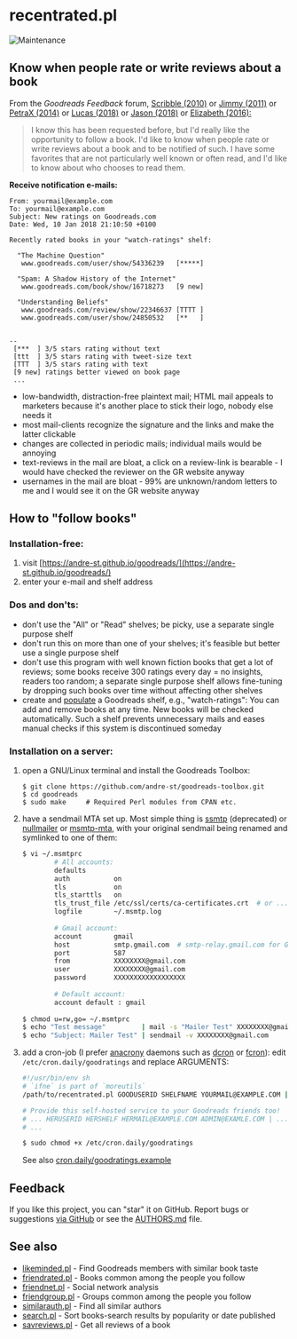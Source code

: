 # recentrated.pl

![Maintenance](https://img.shields.io/maintenance/no/2022.svg)


## Know when people rate or write reviews about a book

From the _Goodreads Feedback_ forum, 
[Scribble (2010)](https://web.archive.org/web/20190525012742/https://www.goodreads.com/topic/show/440170-follow-user-reviews----follow-the-book)
or [Jimmy (2011)](https://web.archive.org/web/20190525012635/https://www.goodreads.com/topic/show/563115-follow-a-book)
or [PetraX (2014)](https://web.archive.org/web/20190525012443/https://www.goodreads.com/topic/show/2136206-following-books)
or [Lucas (2018)](https://web.archive.org/web/20190525012344/https://www.goodreads.com/topic/show/19212816-follow-all-reviews-of-a-book)
or [Jason (2018)](https://web.archive.org/web/20190525012148/https://www.goodreads.com/topic/show/19540183-subscribe-to-book-reviews-of-certain-books)
or [Elizabeth (2016):](https://web.archive.org/web/20190525012253/https://www.goodreads.com/topic/show/18060629-follow-book)
> I know this has been requested before, but I'd really like the opportunity to
> follow a book. I'd like to know when people rate or write reviews about a
> book and to be notified of such. I have some favorites that are not
> particularly well known or often read, and I'd like to know about who chooses
> to read them. 


**Receive notification e-mails:**
```
From: yourmail@example.com
To: yourmail@example.com
Subject: New ratings on Goodreads.com
Date: Wed, 10 Jan 2018 21:10:50 +0100

Recently rated books in your "watch-ratings" shelf:

  "The Machine Question"
   www.goodreads.com/user/show/54336239   [*****]

  "Spam: A Shadow History of the Internet"
   www.goodreads.com/book/show/16718273   [9 new]

  "Understanding Beliefs"
   www.goodreads.com/review/show/22346637 [TTTT ]
   www.goodreads.com/user/show/24850532   [**   ]


--
 [***  ] 3/5 stars rating without text
 [ttt  ] 3/5 stars rating with tweet-size text
 [TTT  ] 3/5 stars rating with text
 [9 new] ratings better viewed on book page
 ...   
```
- low-bandwidth, distraction-free plaintext mail; HTML mail appeals to marketers because it's another place to stick their logo, nobody else needs it
- most mail-clients recognize the signature and the links and make the latter clickable
- changes are collected in periodic mails; individual mails would be annoying
- text-reviews in the mail are bloat, a click on a review-link is bearable - I would have checked the reviewer on the GR website anyway
- usernames in the mail are bloat - 99% are unknown/random letters to me and I would see it on the GR website anyway


## How to "follow books" 

### Installation-free:

1. visit [https://andre-st.github.io/goodreads/](https://andre-st.github.io/goodreads/) 
2. enter your e-mail and shelf address


### Dos and don'ts:

- don't use the "All" or "Read" shelves; be picky, use a separate single purpose shelf
- don't run this on more than one of your shelves; it's feasible but better use a single purpose shelf
- don't use this program with well known fiction books that get a lot of reviews; 
  some books receive 300 ratings every day = no insights, readers too random; a separate single
  purpose shelf allows fine-tuning by dropping such books over time without affecting other shelves
- create and [populate](http://i0.wp.com/theeverscholar.com/wp-content/uploads/2015/03/goodreads3.jpg) 
	a Goodreads shelf, e.g., "watch-ratings": You can add and remove books at any time. 
	New books will be checked automatically. 
	Such a shelf prevents unnecessary mails and eases manual checks if this system is discontinued someday


### Installation on a server:

1. open a GNU/Linux terminal and install the Goodreads Toolbox:
	```console
	$ git clone https://github.com/andre-st/goodreads-toolbox.git
	$ cd goodreads
	$ sudo make     # Required Perl modules from CPAN etc.
	```
2. have a sendmail MTA set up. 
	Most simple thing is 
	[ssmtp](https://wiki.debian.org/sSMTP) (deprecated) or 
	[nullmailer](http://untroubled.org/nullmailer/) or 
	[msmtp-mta](http://msmtp.sourceforge.net), 
	with your original sendmail being renamed and symlinked to one of them:
	```sh
	$ vi ~/.msmtprc
			# All accounts:
			defaults
			auth           on
			tls            on
			tls_starttls   on
			tls_trust_file /etc/ssl/certs/ca-certificates.crt  # or .../ca-bundle.crt
			logfile        ~/.msmtp.log
			
			# Gmail account:
			account        gmail
			host           smtp.gmail.com  # smtp-relay.gmail.com for G Suite users
			port           587
			from           XXXXXXXX@gmail.com
			user           XXXXXXXX@gmail.com
			password       XXXXXXXXXXXXXXXXXX
			
			# Default account:
			account default : gmail
			
	$ chmod u=rw,go= ~/.msmtprc
	$ echo "Test message"         | mail -s "Mailer Test" XXXXXXXX@gmail.com
	$ echo "Subject: Mailer Test" | sendmail -v XXXXXXXX@gmail.com
	```

3. add a cron-job (I prefer 
	[anacrony](https://en.wikipedia.org/wiki/Anacron "performs pending jobs if the computer was previously shut down") 
	daemons such as 
	[dcron](https://github.com/dubiousjim/dcron) or 
	[fcron](https://en.wikipedia.org/wiki/Fcron)):
	edit `/etc/cron.daily/goodratings` and replace ARGUMENTS:
	```sh
	#!/usr/bin/env sh
	# `ifne` is part of `moreutils`
	/path/to/recentrated.pl GOODUSERID SHELFNAME YOURMAIL@EXAMPLE.COM | ifne /usr/sbin/sendmail -t
	
	# Provide this self-hosted service to your Goodreads friends too!
	# ... HERUSERID HERSHELF HERMAIL@EXAMPLE.COM ADMIN@EXAMLE.COM | ...
	# ...
	```
	```sh
	$ sudo chmod +x /etc/cron.daily/goodratings
	```
	See also [cron.daily/goodratings.example](cron.daily/goodratings.example)


## Feedback

If you like this project, you can "star" it on GitHub.
Report bugs or suggestions [via GitHub](https://github.com/andre-st/goodreads-toolbox/issues) 
or see the [AUTHORS.md](../AUTHORS.md) file.


## See also

- [likeminded.pl](likeminded.md)   - Find Goodreads members with similar book taste
- [friendrated.pl](friendrated.md) - Books common among the people you follow
- [friendnet.pl](friendnet.md)     - Social network analysis
- [friendgroup.pl](friendgroup.md) - Groups common among the people you follow
- [similarauth.pl](similarauth.md) - Find all similar authors
- [search.pl](search.md)           - Sort books-search results by popularity or date published
- [savreviews.pl](savreviews.md)   - Get all reviews of a book

